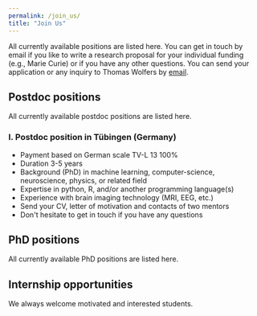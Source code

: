 ```yaml
---
permalink: /join_us/
title: "Join Us"
---
```


All currently available positions are listed here. You can get in touch by email if you like to write a research proposal for your individual funding (e.g., Marie Curie) or if you have any other questions. You can send your application or any inquiry to Thomas Wolfers by [email](mailto:dr.thomas.wolfers@gmail.com).

## Postdoc positions
All currently available postdoc positions are listed here.

### I. Postdoc position in Tübingen (Germany) 
- Payment based on German scale TV-L 13 100%
- Duration 3-5 years
- Background (PhD) in machine learning, computer-science, neuroscience, physics, or related field
- Expertise in python, R, and/or another programming language(s)
- Experience with brain imaging technology (MRI, EEG, etc.)
- Send your CV, letter of motivation and contacts of two mentors
- Don't hesitate to get in touch if you have any questions

## PhD positions
All currently available PhD positions are listed here.

## Internship opportunities
We always welcome motivated and interested students.
